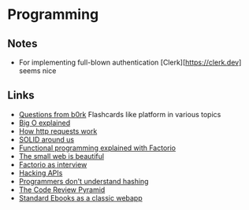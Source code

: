 # Programming

## Notes

- For implementing full-blown authentication [Clerk][https://clerk.dev] seems nice

## Links

- [Questions from b0rk](https://questions.wizardzines.com/) Flashcards like platform in various topics
- [Big O explained](https://thatcomputerscientist.com/big-o-notation-explained-as-easily-as-possible)
- [How http requests work](https://christine.website/blog/how-http-requests-work-2020-05-19)
- [SOLID around us](https://trekhleb.dev/blog/2017/solid-principles-around-you/)
- [Functional programming explained with Factorio](https://bartoszmilewski.com/2021/02/16/functorio/)
- [The small web is beautiful](https://benhoyt.com/writings/the-small-web-is-beautiful/)
- [Factorio as interview](https://erikmcclure.com/blog/factorio-is-best-interview-we-have/)
- [Hacking APIs](https://labs.detectify.com/2021/08/10/how-to-hack-apis-in-2021/)
- [Programmers don't understand hashing](https://soatok.blog/2021/08/24/programmers-dont-understand-hash-functions)
- [The Code Review Pyramid](https://www.morling.dev/blog/the-code-review-pyramid/)
- [Standard Ebooks as a classic webapp](https://alexcabal.com/posts/standard-ebooks-and-classic-web-tech)
